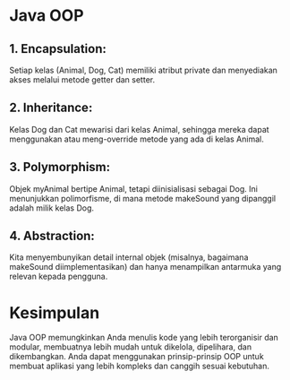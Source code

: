# Java OOP

## 1. Encapsulation:
Setiap kelas (Animal, Dog, Cat) memiliki atribut private dan menyediakan akses melalui metode getter dan setter.

## 2. Inheritance:
Kelas Dog dan Cat mewarisi dari kelas Animal, sehingga mereka dapat menggunakan atau meng-override metode yang ada di kelas Animal.

## 3. Polymorphism:
Objek myAnimal bertipe Animal, tetapi diinisialisasi sebagai Dog. Ini menunjukkan polimorfisme, di mana metode makeSound yang dipanggil adalah milik kelas Dog.

## 4. Abstraction:
Kita menyembunyikan detail internal objek (misalnya, bagaimana makeSound diimplementasikan) dan hanya menampilkan antarmuka yang relevan kepada pengguna.

# Kesimpulan
Java OOP memungkinkan Anda menulis kode yang lebih terorganisir dan modular, membuatnya lebih mudah untuk dikelola, dipelihara, dan dikembangkan. Anda dapat menggunakan prinsip-prinsip OOP untuk membuat aplikasi yang lebih kompleks dan canggih sesuai kebutuhan.
